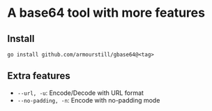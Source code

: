 # A base64 tool with more features

## Install
```shell
go install github.com/armourstill/gbase64@<tag>
```

## Extra features
- `--url, -u`: Encode/Decode with URL format
- `--no-padding, -n`: Encode with no-padding mode

